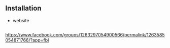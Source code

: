 ## Installation

- website 
  ```
https://www.facebook.com/groups/1263297054900566/permalink/1263585054871766/?app=fbl

  ```

